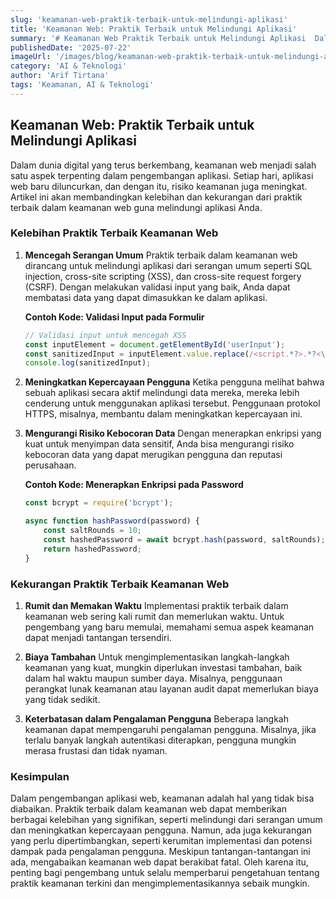 ```yaml
---
slug: 'keamanan-web-praktik-terbaik-untuk-melindungi-aplikasi'
title: 'Keamanan Web: Praktik Terbaik untuk Melindungi Aplikasi'
summary: '# Keamanan Web Praktik Terbaik untuk Melindungi Aplikasi  Dalam dunia digital yang terus berkembang, keamanan web menjadi salah satu aspek terpenting...'
publishedDate: '2025-07-22'
imageUrl: '/images/blog/keamanan-web-praktik-terbaik-untuk-melindungi-aplikasi.png'
category: 'AI & Teknologi'
author: 'Arif Tirtana'
tags: 'Keamanan, AI & Teknologi'
---
```


## Keamanan Web: Praktik Terbaik untuk Melindungi Aplikasi

Dalam dunia digital yang terus berkembang, keamanan web menjadi salah satu aspek terpenting dalam pengembangan aplikasi. Setiap hari, aplikasi web baru diluncurkan, dan dengan itu, risiko keamanan juga meningkat. Artikel ini akan membandingkan kelebihan dan kekurangan dari praktik terbaik dalam keamanan web guna melindungi aplikasi Anda.

### Kelebihan Praktik Terbaik Keamanan Web

1. **Mencegah Serangan Umum**
   Praktik terbaik dalam keamanan web dirancang untuk melindungi aplikasi dari serangan umum seperti SQL injection, cross-site scripting (XSS), dan cross-site request forgery (CSRF). Dengan melakukan validasi input yang baik, Anda dapat membatasi data yang dapat dimasukkan ke dalam aplikasi.

   **Contoh Kode: Validasi Input pada Formulir**

   ```javascript
   // Validasi input untuk mencegah XSS
   const inputElement = document.getElementById('userInput');
   const sanitizedInput = inputElement.value.replace(/<script.*?>.*?<\/script>/g, '');
   console.log(sanitizedInput);
   ```

2. **Meningkatkan Kepercayaan Pengguna**
   Ketika pengguna melihat bahwa sebuah aplikasi secara aktif melindungi data mereka, mereka lebih cenderung untuk menggunakan aplikasi tersebut. Penggunaan protokol HTTPS, misalnya, membantu dalam meningkatkan kepercayaan ini.

3. **Mengurangi Risiko Kebocoran Data**
   Dengan menerapkan enkripsi yang kuat untuk menyimpan data sensitif, Anda bisa mengurangi risiko kebocoran data yang dapat merugikan pengguna dan reputasi perusahaan.

   **Contoh Kode: Menerapkan Enkripsi pada Password**

   ```javascript
   const bcrypt = require('bcrypt');

   async function hashPassword(password) {
       const saltRounds = 10;
       const hashedPassword = await bcrypt.hash(password, saltRounds);
       return hashedPassword;
   }
   ```

### Kekurangan Praktik Terbaik Keamanan Web

1. **Rumit dan Memakan Waktu**
   Implementasi praktik terbaik dalam keamanan web sering kali rumit dan memerlukan waktu. Untuk pengembang yang baru memulai, memahami semua aspek keamanan dapat menjadi tantangan tersendiri.

2. **Biaya Tambahan**
   Untuk mengimplementasikan langkah-langkah keamanan yang kuat, mungkin diperlukan investasi tambahan, baik dalam hal waktu maupun sumber daya. Misalnya, penggunaan perangkat lunak keamanan atau layanan audit dapat memerlukan biaya yang tidak sedikit.

3. **Keterbatasan dalam Pengalaman Pengguna**
   Beberapa langkah keamanan dapat mempengaruhi pengalaman pengguna. Misalnya, jika terlalu banyak langkah autentikasi diterapkan, pengguna mungkin merasa frustasi dan tidak nyaman.

### Kesimpulan

Dalam pengembangan aplikasi web, keamanan adalah hal yang tidak bisa diabaikan. Praktik terbaik dalam keamanan web dapat memberikan berbagai kelebihan yang signifikan, seperti melindungi dari serangan umum dan meningkatkan kepercayaan pengguna. Namun, ada juga kekurangan yang perlu dipertimbangkan, seperti kerumitan implementasi dan potensi dampak pada pengalaman pengguna. Meskipun tantangan-tantangan ini ada, mengabaikan keamanan web dapat berakibat fatal. Oleh karena itu, penting bagi pengembang untuk selalu memperbarui pengetahuan tentang praktik keamanan terkini dan mengimplementasikannya sebaik mungkin.
